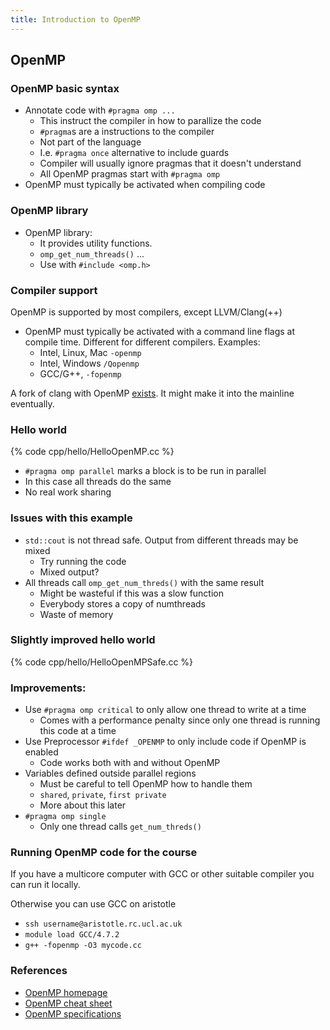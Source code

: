```yaml
---
title: Introduction to OpenMP
---
```


## OpenMP

### OpenMP basic syntax

* Annotate code with `#pragma omp ...`
    - This instruct the compiler in how to parallize the code
    - `#pragma`s are a instructions to the compiler
    - Not part of the language
    - I.e. `#pragma once` alternative to include guards
    - Compiler will usually ignore pragmas that it doesn't understand
    - All OpenMP pragmas start with `#pragma omp`
* OpenMP must typically be activated when compiling code

### OpenMP library

* OpenMP library:
    - It provides utility functions.
    - `omp_get_num_threads()` ...
    - Use with `#include <omp.h>`

### Compiler support

OpenMP is supported by most compilers, except LLVM/Clang(++)

* OpenMP must typically be activated with a command line flags at compile time. Different for different compilers. Examples:
    - Intel, Linux, Mac  `-openmp`
    - Intel, Windows `/Qopenmp`
    - GCC/G++, `-fopenmp`

A fork of clang with OpenMP [exists][ClangOpenMP]. It might make it into the mainline eventually.

### Hello world

{% code cpp/hello/HelloOpenMP.cc %}

* `#pragma omp parallel` marks a block is to be run in parallel
* In this case all threads do the same
* No real work sharing

### Issues with this example

* `std::cout` is not thread safe. Output from different threads may be mixed
    - Try running the code
    - Mixed output?
* All threads call `omp_get_num_threds()` with the same result
    - Might be wasteful if this was a slow function
    - Everybody stores a copy of numthreads
    - Waste of memory

### Slightly improved hello world

{% code cpp/hello/HelloOpenMPSafe.cc %}

### Improvements:

* Use `#pragma omp critical` to only allow one thread to write at a time
    - Comes with a performance penalty since only one thread is running this code at a time
* Use Preprocessor `#ifdef _OPENMP` to only include code if OpenMP is enabled
    - Code works both with and without OpenMP
* Variables defined outside parallel regions
    - Must be careful to tell OpenMP how to handle them
    - `shared`, `private`, `first private`
    - More about this later
* `#pragma omp single`
    - Only one thread calls `get_num_threds()`

### Running OpenMP code for the course

If you have a multicore computer with GCC or other suitable compiler you can run it locally.

Otherwise you can use GCC on aristotle

* `ssh username@aristotle.rc.ucl.ac.uk`
* `module load GCC/4.7.2`
* `g++ -fopenmp -O3 mycode.cc`


### References

* [OpenMP homepage][OpenMPhomepage]
* [OpenMP cheat sheet][OpenMPcheatsheet]
* [OpenMP specifications][OpenMPSpecs]



[OpenMPhomepage]: http://openmp.org/
[OpenMPcheatsheet]: http://openmp.org/mp-documents/OpenMP-4.0-C.pdf
[OpenMPSpecs]: http://www.openmp.org/mp-documents/OpenMP4.0.0.pdf
[ClangOpenMP]: http://clang-omp.github.io/

